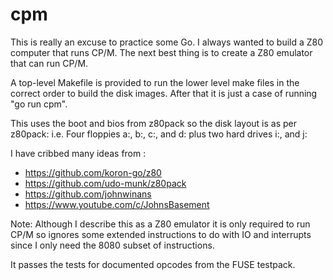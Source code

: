 # cpm

This is really an excuse to practice some Go.
I always wanted to build a Z80 computer that runs CP/M. The next best thing is to create a Z80 emulator that can run CP/M.

A top-level Makefile is provided to run the lower level make files in the correct order to build the disk images.
After that it is just a case of running "go run cpm".

This uses the boot and bios from z80pack so the disk layout is as per z80pack:
i.e. Four floppies a:, b:, c:, and d: plus two hard drives i:, and j:

I have cribbed many ideas from :

* https://github.com/koron-go/z80
* https://github.com/udo-munk/z80pack
* https://github.com/johnwinans
* https://www.youtube.com/c/JohnsBasement

Note: Although I describe this as a Z80 emulator it is only required to run CP/M so ignores some
extended instructions to do with IO and interrupts since I only need the 8080 subset of instructions.

It passes the tests for documented opcodes from the FUSE testpack.
